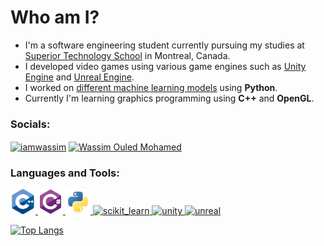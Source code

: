# **Who am I?**

- I'm a software engineering student currently pursuing my studies at [Superior Technology School](https://www.etsmtl.ca) in Montreal, Canada.
- I developed video games using various game engines such as [Unity Engine](https://unity.com) and [Unreal Engine](https://www.unrealengine.com/en-US).
- I worked on [different machine learning models](https://www.kaggle.com/wassimouledmohamed)  using **Python**.
- Currently I'm learning graphics programming using **C++** and **OpenGL**.


<h3 align="left">Socials:</h3>
<p align="left">
<a href="https://www.youtube.com/channel/UC2QMwZIIqTGPIH0ZSqWJ1EQ" target="blank"><img align="center" src="https://raw.githubusercontent.com/rahuldkjain/github-profile-readme-generator/master/src/images/icons/Social/youtube.svg" alt="iamwassim" height="30" width="40" /></a>
<a href="https://www.linkedin.com/in/wassim-ouled-mohamed/" target="_blank">
    <img align="center" src="https://github.com/dheereshagrwal/colored-icons/blob/master/public/icons/linkedin/linkedin.svg?raw=true" alt="Wassim Ouled Mohamed" height="30" width="40" />
</a>
</p>

<h3 align="left">Languages and Tools:</h3>
<p align="left"> <a href="https://www.w3schools.com/cpp/" target="_blank" rel="noreferrer"> <img src="https://raw.githubusercontent.com/devicons/devicon/master/icons/cplusplus/cplusplus-original.svg" alt="cplusplus" width="40" height="40"/> </a> <a href="https://www.w3schools.com/cs/" target="_blank" rel="noreferrer"> <img src="https://raw.githubusercontent.com/devicons/devicon/master/icons/csharp/csharp-original.svg" alt="csharp" width="40" height="40"/> </a> <a href="https://www.python.org" target="_blank" rel="noreferrer"> <img src="https://raw.githubusercontent.com/devicons/devicon/master/icons/python/python-original.svg" alt="python" width="40" height="40"/> </a> <a href="https://scikit-learn.org/" target="_blank" rel="noreferrer"> <img src="https://upload.wikimedia.org/wikipedia/commons/0/05/Scikit_learn_logo_small.svg" alt="scikit_learn" width="40" height="40"/> </a> <a href="https://unity.com/" target="_blank" rel="noreferrer"> <img src="https://www.vectorlogo.zone/logos/unity3d/unity3d-icon.svg" alt="unity" width="40" height="40"/> </a> <a href="https://unrealengine.com/" target="_blank" rel="noreferrer"> <img src="https://raw.githubusercontent.com/kenangundogan/fontisto/036b7eca71aab1bef8e6a0518f7329f13ed62f6b/icons/svg/brand/unreal-engine.svg" alt="unreal" width="40" height="40"/> </a> </p>

[![Top Langs](https://github-readme-stats.vercel.app/api/top-langs/?username=wassimcodes&layout=compact)](https://github.com/wassimcodes/github-readme-stats)



